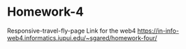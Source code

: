 # Homework-4
 Responsive-travel-fly-page
Link for the web4 
https://in-info-web4.informatics.iupui.edu/~sgared/homework-four/
